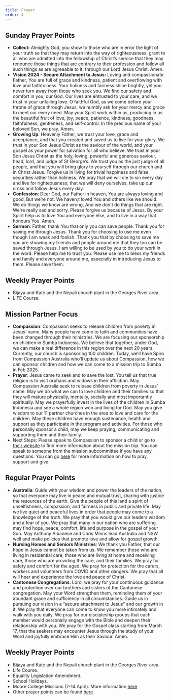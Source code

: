 ```yaml
---
title: Prayer
order: 4
---
```


## Sunday Prayer Points


- **Collect:** Almighty God, you show to those who are in error the light of your truth so that they may return into the way of righteousness: grant to all who are admitted into the fellowship of Christ’s service that they may renounce those things that are contrary to their profession and follow all such things as are agreeable to it; through our Lord Jesus Christ. Amen.
- **Vision 2024 - Secure Attachment to Jesus:** Loving and compassionate Father, You are full of grace and kindness, patient and overflowing with love and faithfulness. Your holiness and fairness shine brightly, yet you never turn away from those who seek you. We find our safety and comfort in you, our God. Our lives are entrusted to your care, and we trust in your unfailing love. O faithful God, as we come before your throne of grace through Jesus, we humbly ask for your mercy and grace to meet our every need. May your Spirit work within us, producing in us the beautiful fruit of love, joy, peace, patience, kindness, goodness, faithfulness, gentleness, and self-control. In the precious name of your beloved Son, we pray. Amen.
- **Growing Up**: Heavenly Father, we trust your love, grace and acceptance, and that you created and saved us to live for your glory. We trust in your Son Jesus Christ as the saviour of the world, and your gospel as your power for salvation for all who believe. We trust in your Son Jesus Christ as the holy, loving, powerful and generous saviour, head, lord, and judge of St George’s. We trust you as the just judge of all people, and that you will bring glory to yourself through our church and in Christ Jesus. Forgive us in living for trivial happiness and false securities rather than holiness. We pray that we will die to sin every day and live for righteousness; that we will deny ourselves, take up our cross and follow Jesus every day. 
- **Confession**: Dear God, our Father in heaven, You are always loving and good, But we’re not. We haven;t loved You and others like we should. We do things we know are wrong, And we don't do things that are right. We're really sad and sorry. Please forgive us because of Jesus. By your Spirit help us to love You and everyone else, and to live in a way that honours You. Amen.
- **Sermon**: Father, thank You that only you can save people. Thank you for saving me through Jesus. Thank you for choosing to use me even though I am weak and foolish. Thank you that by choosing to save me you are showing my friends and people around me that they too can be saved through Jesus. I am willing to be used by you to do your work in the word. Please help me to trust you. Please use me to bless my friends and family and everyone around me, especially in introducing Jesus to them. Please save them. 


## Weekly Prayer Points
- Bijaya and Kate and the Nepali church plant in the Georges River area.
- LIFE Course. 


## Mission Partner Focus
- **Compassion**: Compassion seeks to release children from poverty in Jesus’ name. Many people have come to faith and communities have been changed through their ministries. We are focusing our sponsorship on children in Sumba Indonesia. We believe that together, under God, we can make a real difference in this region over the next 20 years. Currently, our church is sponsoring 100 children. Today, we’ll have Spiro from Compassion Australia who’ll update us about Compassion, how we can sponsor children and how we can come to a mission trip to Sumba in Feb 2025. 
- **Prayer**: Jesus came to seek and to save the lost. You tell us that true religion is to visit orphans and widows in their affliction. May Compassion Australia seek to release children from poverty in Jesus’ name. May we do what we can to love children and their families so that they will mature physically, mentally, socially and most importantly spiritually. May we prayerfully invest in the lives of the children in Sumba Indonesia and see a whole region won and living for God. May you give wisdom to our 11 partner churches in the area to love and care for the children. May these children have enough sustenance, health and support as they participate in the program and activities. For those who personally sponsor a child, may we keep praying, communicating and supporting them and their family. 
- Next Steps: Please speak to Compassion to sponsor a child or go to [their website](https://fieldexperience.compassion.com.au/t/cau/io-sumba-feb-2025) to find more information about the mission trip. You can speak to someone from the mission subcommittee if you have any questions. 
You can go [here](https://stgeorgeshurstville.org.au/mission-partners) for more information on how to pray, support and give: 


## Regular Prayer Points
- **Australia**: Guide with your wisdom and power the leaders of the nation, so that everyone may live in peace and mutual trust, sharing with justice the resources of the earth. Give the people of this land a spirit of unselfishness, compassion, and fairness in public and private life. May we live quiet and peaceful lives in order that people may come to a knowledge of the truth. We pray that you would give our leaders wisdom and a fear of you. We pray that many in our nation who are suffering may find hope, peace, comfort, life and purpose in the gospel of your Son. May Anthony Albanese and Chris Minns lead Australia and NSW well and make policies that promote love and allow for gospel growth. 
- **Nursing Homes and Seniors Ministries**: We thank you Father, that our hope in Jesus cannot be taken from us. We remember those who are living in residential care, those who are living at home and receiving care, those who are providing the care, and their families. We pray for safety and comfort for the aged. We pray for protection for the carers, workers and volunteers from COVID and other dangers. We pray that all will hear and experience the love and peace of Christ. 
- **Cantonese Congregations**: Lord, we pray for your continuous guidance and protection over our brothers and sisters of the Cantonese congregation. May your Word strengthen them, reminding them of your abundant grace and sufficiency in all circumstances. Guide us in pursuing our vision in a “secure attachment to Jesus” and our growth in it. We pray that everyone can come to know you more intimately and walk with you daily. We pray for our discipleship groups that each member would personally engage with the Bible and deepen their relationship with you. We pray for the Gospel class starting from March 17, that the seekers may encounter Jesus through the study of your Word and joyfully embrace Him as their Saviour. Amen.


## Weekly Prayer Points
- Bijaya and Kate and the Nepali church plant in the Georges River area.
- Life Course.
- Equality Legislation Amendment. 
- School Holidays. 
- Moore College Missions (7-14 April). More information [here](https://moore.edu.au/missions/mission2024/?utm_medium=email&utm_campaign=Open%20Week%202024&utm_content=Open%20Week%202024+CID_291f342d85d6e068316eca1eedbfe02f&utm_source=Campaign%20Monitor%20Emails&utm_term=FIND%20OUT%20MORE)  
- Other prayer points can be found [here](https://stgeorgeshurstville.org.au/prayer)
